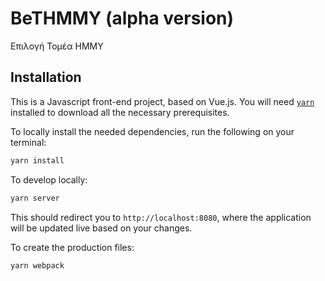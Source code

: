 # BeTHMMY (alpha version)
Επιλογή Τομέα ΗΜΜΥ

## Installation

This is a Javascript front-end project, based on Vue.js.
You will need [`yarn`](https://yarnpkg.com/) installed to download all the
necessary prerequisites.

To locally install the needed dependencies, run the following on your terminal:
```bash
yarn install
```

To develop locally:
```bash
yarn server
```
This should redirect you to `http://localhost:8080`, where the application will
be updated live based on your changes.

To create the production files:
```bash
yarn webpack
```